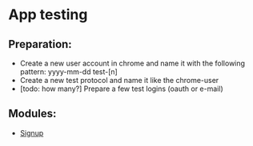# App testing
## Preparation:
* Create a new user account in chrome and name it with the following pattern:
  yyyy-mm-dd test-[n]
* Create a new test protocol and name it like the chrome-user
* [todo: how many?] Prepare a few test logins (oauth or e-mail)
  
## Modules:
* [Signup](docs/testing/modules/signup.md)